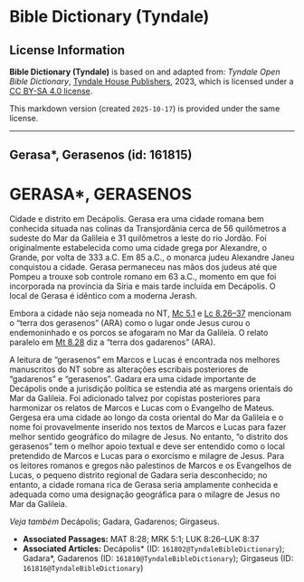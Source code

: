 # Bible Dictionary (Tyndale)

## License Information

**Bible Dictionary (Tyndale)** is based on and adapted from: _Tyndale Open Bible Dictionary_, [Tyndale House Publishers](https://tyndaleopenresources.com/), 2023, which is licensed under a [CC BY-SA 4.0 license](https://creativecommons.org/licenses/by-sa/4.0/legalcode.en).

This markdown version (created `2025-10-17`) is provided under the same license.



--------------------------------

## Gerasa*, Gerasenos (id: 161815)

GERASA\*, GERASENOS
===================

Cidade e distrito em Decápolis. Gerasa era uma cidade romana bem conhecida situada nas colinas da Transjordânia cerca de 56 quilômetros a sudeste do Mar da Galileia e 31 quilômetros a leste do rio Jordão. Foi originalmente estabelecida como uma cidade grega por Alexandre, o Grande, por volta de 333 a.C. Em 85 a.C., o monarca judeu Alexandre Janeu conquistou a cidade. Gerasa permaneceu nas mãos dos judeus até que Pompeu a trouxe sob controle romano em 63 a.C., momento em que foi incorporada na província da Síria e mais tarde incluída em Decápolis. O local de Gerasa é idêntico com a moderna Jerash.

Embora a cidade não seja nomeada no NT, [Mc 5\.1](https://ref.ly/Mark5:1) e [Lc 8\.26–37](https://ref.ly/Luke8:26-Luke8:37) mencionam o “terra dos gerasenos” (ARA) como o lugar onde Jesus curou o endemoninhado e os porcos se afogaram no Mar da Galileia. O relato paralelo em [Mt 8\.28](https://ref.ly/Matt8:28) diz a “terra dos gadarenos” (ARA).

A leitura de “gerasenos” em Marcos e Lucas é encontrada nos melhores manuscritos do NT sobre as alterações escribais posteriores de “gadarenos” e “gerasenos”. Gadara era uma cidade importante de Decápolis onde a jurisdição política se estendia até as margens orientais do Mar da Galileia. Foi adicionado talvez por copistas posteriores para harmonizar os relatos de Marcos e Lucas com o Evangelho de Mateus. Gergesa era uma cidade ao longo da costa oriental do Mar da Galileia e o nome foi provavelmente inserido nos textos de Marcos e Lucas para fazer melhor sentido geográfico do milagre de Jesus. No entanto, “o distrito dos gerasenos” tem o melhor apoio textual e deve ser entendido como o local pretendido de Marcos e Lucas para o exorcismo e milagre de Jesus. Para os leitores romanos e gregos não palestinos de Marcos e os Evangelhos de Lucas, o pequeno distrito regional de Gadara seria desconhecido; no entanto, a cidade romana rica de Gerasa seria amplamente conhecida e adequada como uma designação geográfica para o milagre de Jesus no Mar da Galileia.

*Veja também* Decápolis; Gadara, Gadarenos; Girgaseus.

* **Associated Passages:** MAT 8:28; MRK 5:1; LUK 8:26–LUK 8:37
* **Associated Articles:** Decápolis* (ID: `161802@TyndaleBibleDictionary`); Gadara*, Gadarenos (ID: `161810@TyndaleBibleDictionary`); Girgaseus (ID: `161816@TyndaleBibleDictionary`)

